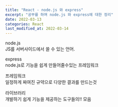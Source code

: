 ```yaml
---
title: "React - node.js 와 express"
excerpt: "공부를 하며 node.js 와 express에 대한 정리"
date: 2022-03-13
categories: React
last_modified_at: 2022-03-14
---
```


node.js  
JS를 서버사이드에서 쓸 수 있는 언어.

express  
node.js로 기능을 쉽게 만들어줄수있는 프레임워크

프레임워크  
일정하게 짜여진 규약으로 다양한 결과를 만드는것

라이브러리  
개발하기 쉽게 기능을 제공하는 도구들의!! 모음
